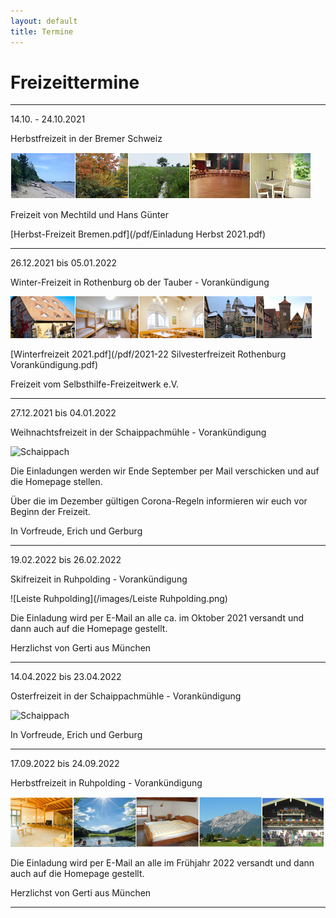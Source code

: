 ```yaml
---
layout: default
title: Termine
---
```

# Freizeittermine

------------------------------------------------------------------------------------------------

14.10. - 24.10.2021

Herbstfreizeit in der Bremer Schweiz

![Freizeit Bremen im Herbst](/images/Leiste_Herbst_Bremen.jpg)

Freizeit von Mechtild und Hans Günter

[Herbst-Freizeit Bremen.pdf](/pdf/Einladung Herbst 2021.pdf)

------------------------------------------------------------------------------------------------

26.12.2021 bis 05.01.2022

Winter-Freizeit in Rothenburg ob der Tauber - Vorankündigung

![Rothenburg op der Tauber](/images/rothenburg.png)

[Winterfreizeit 2021.pdf](/pdf/2021-22 Silvesterfreizeit Rothenburg  Vorankündigung.pdf)

Freizeit vom Selbsthilfe-Freizeitwerk e.V.

-----------------------------------------------------------------------------------------------------

27.12.2021 bis 04.01.2022 

Weihnachtsfreizeit in der Schaippachmühle - Vorankündigung 

![Schaippach](/images/schaippach.jpeg)

Die Einladungen werden wir Ende September per Mail verschicken 
und auf die Homepage stellen.

Über die im Dezember gültigen Corona-Regeln informieren wir euch 
vor Beginn der Freizeit.

In Vorfreude, Erich und Gerburg

---------------------------------------------------------------------------------------------------

19.02.2022 bis 26.02.2022

Skifreizeit in Ruhpolding - Vorankündigung

![Leiste Ruhpolding](/images/Leiste Ruhpolding.png)

Die Einladung wird per E-Mail an alle ca. im Oktober 2021 versandt und dann auch auf die Homepage gestellt.

Herzlichst von Gerti aus München

----------------------------------------------------------------------------------------------------

14.04.2022 bis 23.04.2022 

Osterfreizeit in der Schaippachmühle - Vorankündigung 

![Schaippach](/images/schaippach.jpeg)

In Vorfreude, Erich und Gerburg 

-----------------------------------------------------------------------------------------------------

17.09.2022 bis 24.09.2022

Herbstfreizeit in Ruhpolding - Vorankündigung

![ruhpolding](/images/bildleiste_2021.png)

Die Einladung wird per E-Mail an alle im Frühjahr 2022 versandt und dann auch auf die Homepage gestellt.

Herzlichst von Gerti aus München

------------------------------------------------------------------------------------------------------
